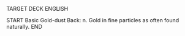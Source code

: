 TARGET DECK
ENGLISH

START
Basic
Gold-dust
Back: n. Gold in fine particles as often found naturally.
END
